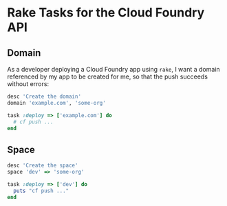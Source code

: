 # Rake Tasks for the Cloud Foundry API

## Domain

As a developer deploying a Cloud Foundry app using `rake`, I want a domain referenced by my app to be created for me, so that the push succeeds without errors:

```ruby
desc 'Create the domain'
domain 'example.com', 'some-org'

task :deploy => ['example.com'] do
  # cf push ...
end
```

## Space

```ruby
desc 'Create the space'
space 'dev' => 'some-org'

task :deploy => ['dev'] do
  puts "cf push ..."
end
```
